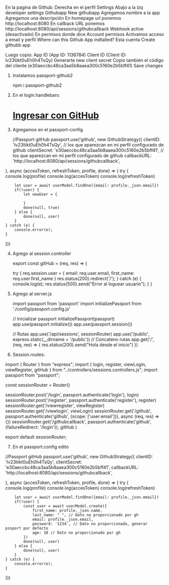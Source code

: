 En la pagina de Github:
Derecha en el perfil
Settings
Abajo a la izq developer settings
Githubapp
New githubapp
Agregamos nombre a la app
Agregamos una descripción 
En homepage url ponemos http://localhost:8080
En callback URL ponemos http://localhost:8080/api/sessions/githubcallback
Webhook active (desactivado)
En permisos donde dice Account permisos
Activamos acceso a email y perfil
Where can this Github App indtalled? Esta cuenta
Create githubb app

Luego copio:
App ID (App ID: 1136784)
Client ID (Client ID: Iv23liikt0uEh0h4TsQy)
Generarte new client secret
Copio también el código del cliente (e30aeccbc48ca3aa5b8aaea300c5160e2b5bff41)
Save changes

1) Instalamos passport-github2

    npm i passport-github2

2) En el login.handlebars:

    <h1>
    <a href="/api/sessions/github">Ingresar con GitHub</a>
    </h1>

3) Agregamos en el passport-config

    //Passport gitHub
passport.use('github', new GithubStrategy({
    clientID: 'Iv23liikt0uEh0h4TsQy', // los que aparezcan en mi perfil configurado de github
    clientSecret: 'e30aeccbc48ca3aa5b8aaea300c5160e2b5bff41', // los que aparezcan en mi perfil configurado de github
    callbackURL: 'http://localhost:8080/api/sessions/githubcallback',
    
}, async (accesToken, refreshToken, profile, done) => {
    try {
        console.log(profile)
        console.log(accesToken)
        console.log(refreshToken)

        let user = await userModel.findOne({email: profile._json.email})
        if(!user) {
            let newUser = {

            }
            done(null, true)
        } else {
            done(null, user)
        }
    } catch (e) {
        console.error(e);
    }
})) 

4) Agrego al session.controller

    export const gitHub = (req, res) => {
        
    try {
            req.session.user = {
                email: req.user.email,
                first_name: req.user.first_name
            }
            res.status(200).redirect('/');
    } catch (e) {
        console.log(e);
        res.status(500).send("Error al loguear usuario");
    }
}

5) Agrego al server.js

    import passport from 'passport'
    import initializePassport from './config/passport.config.js'

    // Inicializar passport
    initializePassport(passport)
    app.use(passport.initialize())
    app.use(passport.session())

    // Rutas
    app.use('/api/sessions', sessionRouter)
    app.use('/public', express.static(__dirname + '/public')) // Concateno rutas
    app.get('/', (req, res) => {
        res.status(200).send("Hola desde el inicio")
    })

6) Session.routes:

import { Router } from "express";
import { login, register, viewLogin, viewRegister, gitHub } from "../controllers/sessions.controllers.js";
import passport from "passport";

const sessionRouter = Router()

sessionRouter.post('/login', passport.authenticate('login'), login)
sessionRouter.post('/register', passport.authenticate('register'), register)
sessionRouter.get('/viewregister', viewRegister)
sessionRouter.get('/viewlogin', viewLogin)
sessionRouter.get('/github', passport.authenticate('github', {scope: ['user:email']}), async (req, res) => {})
sessionRouter.get('/githubcallback', passport.authenticate('github', {failureRedirect: '/login'}), gitHub )

export default sessionRouter;

7) En el passport.config edito

//Passport gitHub
passport.use('github', new GithubStrategy({
    clientID: 'Iv23liikt0uEh0h4TsQy',
    clientSecret: 'e30aeccbc48ca3aa5b8aaea300c5160e2b5bff41',
    callbackURL: 'http://localhost:8080/api/sessions/githubcallback',
    
}, async (accesToken, refreshToken, profile, done) => {
    try {
        console.log(profile)
        console.log(accesToken)
        console.log(refreshToken)

        let user = await userModel.findOne({email: profile._json.email})
        if(!user) {
            const user = await userModel.create({
                first_name: profile._json.name,
                last_name: " ", // Dato no proporcionado por gh
                email: profile._json.email,
                password: '1234', // Dato no proporcionado, generar pssport por defecto
                age: 18 // Dato no proporcionado por gh
            })
            done(null, user)
        } else {
            done(null, user)
        }
    } catch (e) {
        console.error(e);
    }
})) 
